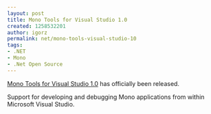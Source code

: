```yaml
---
layout: post
title: Mono Tools for Visual Studio 1.0
created: 1258532201
author: igorz
permalink: net/mono-tools-visual-studio-10
tags:
- .NET
- Mono
- .Net Open Source
---
```

<p><a href="http://go-mono.com/monovs/" target="_blank">Mono Tools for Visual Studio 1.0</a> 	has officially been released.</p>
<p>Support for developing and debugging Mono applications from within  	Microsoft Visual Studio.</p>
<p>&nbsp;</p>
